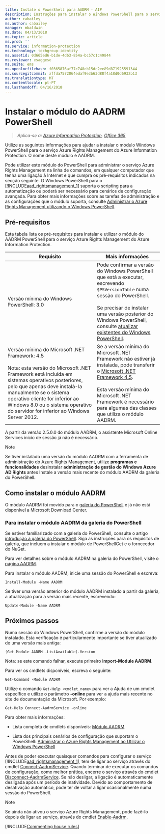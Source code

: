 ```yaml
---
title: Instale o PowerShell para AADRM - AIP
description: Instruções para instalar o Windows PowerShell para o serviço Azure Rights Management do Azure Information Protection. O nome deste módulo é AADRM.
author: cabailey
ms.author: cabailey
manager: mbaldwin
ms.date: 04/13/2018
ms.topic: article
ms.prod: ''
ms.service: information-protection
ms.technology: techgroup-identity
ms.assetid: 0d665ed6-b1de-4d63-854a-bc57c1c49844
ms.reviewer: esaggese
ms.suite: ems
ms.openlocfilehash: f0365876af77c748cb15dc2ee89d871925591344
ms.sourcegitcommit: affda7572064edaf9e3b63d88f4a18d0d6932b13
ms.translationtype: MT
ms.contentlocale: pt-PT
ms.lasthandoff: 04/16/2018
---
```

# <a name="installing-the-aadrm-powershell-module"></a>Instalar o módulo do AADRM PowerShell

>*Aplica-se a: [Azure Information Protection](https://azure.microsoft.com/pricing/details/information-protection), [Office 365](http://download.microsoft.com/download/E/C/F/ECF42E71-4EC0-48FF-AA00-577AC14D5B5C/Azure_Information_Protection_licensing_datasheet_EN-US.pdf)*

Utilize as seguintes informações para ajudar a instalar o módulo Windows PowerShell para o serviço Azure Rights Management do Azure Information Protection. O nome deste módulo é AADRM.

Pode utilizar este módulo do PowerShell para administrar o serviço Azure Rights Management na linha de comandos, em qualquer computador que tenha uma ligação à Internet e que cumpra os pré-requisitos indicados na secção seguinte. O Windows PowerShell para o [!INCLUDE[aad_rightsmanagement_1](../includes/aad_rightsmanagement_1_md.md)] suporta o scripting para a automatização ou poderá ser necessário para cenários de configuração avançada. Para obter mais informações sobre as tarefas de administração e as configurações que o módulo suporta, consulte [Administrar o Azure Rights Management utilizando o Windows PowerShell](administer-powershell.md).

## <a name="prerequisites"></a>Pré-requisitos
Esta tabela lista os pré-requisitos para instalar e utilizar o módulo do AADRM PowerShell para o serviço Azure Rights Management do Azure Information Protection.

|Requisito|Mais informações|
|---------------|--------------------|
|Versão mínima do Windows PowerShell: 3.0|Pode confirmar a versão do Windows PowerShell que está a executar, escrevendo `$PSVersionTable` numa sessão do PowerShell. <br /><br /> Se precisar de instalar uma versão posterior do Windows PowerShell, consulte [atualizar existentes do Windows PowerShell](/powershell/scripting/setup/installing-windows-powershell#upgrading-existing-windows-powershell).|
|Versão mínima do Microsoft .NET Framework: 4.5<br /><br />Nota: esta versão do Microsoft .NET Framework está incluída em sistemas operativos posteriores, pelo que apenas deve instalá-la manualmente se o sistema operativo cliente for inferior ao Windows 8.0 ou o sistema operativo do servidor for inferior ao Windows Server 2012.|Se a versão mínima do Microsoft .NET Framework não estiver já instalada, pode transferir o [Microsoft .NET Framework 4.5](http://www.microsoft.com/download/details.aspx?id=30653).<br /><br />Esta versão mínima do Microsoft .NET Framework é necessário para algumas das classes que utiliza o módulo AADRM.|

A partir da versão 2.5.0.0 do módulo AADRM, o assistente Microsoft Online Services início de sessão já não é necessário.

> [!NOTE]
> 
> Se tiver instalado uma versão do módulo AADRM com a ferramenta de administração do Azure Rights Management, utilize **programas e funcionalidades** desinstalar **administração de gestão do Windows Azure AD Rights** antes Instale a versão mais recente do módulo AADRM da galeria do PowerShell.


## <a name="how-to-install-the-aadrm-module"></a>Como instalar o módulo AADRM

O módulo AADRM foi movido para o [galeria do PowerShell](/powershell/gallery/readme) e já não está disponível a Microsoft Download Center. 

### <a name="to-install-the-aadrm-module-from-the-powershell-gallery"></a>Para instalar o módulo AADRM da galeria do PowerShell

Se estiver familiarizado com a galeria do PowerShell, consulte o artigo [introdução à galeria do PowerShell](/powershell/gallery/psgallery/psgallery_gettingstarted). Siga as instruções para os requisitos de galeria, que incluem a instalar o módulo de PowerShellGet e o fornecedor do NuGet.

Para ver detalhes sobre o módulo AADRM na galeria do PowerShell, visite o [página AADRM](https://www.powershellgallery.com/packages/AADRM).

Para instalar o módulo AADRM, inicie uma sessão do PowerShell e escreva:

    Install-Module -Name AADRM


Se tiver uma versão anterior do módulo AADRM instalado a partir da galeria, a atualização para a versão mais recente, escrevendo:

    Update-Module -Name AADRM


## <a name="next-steps"></a>Próximos passos
Numa sessão do Windows PowerShell, confirme a versão do módulo instalado. Esta verificação é particularmente importante se tiver atualizado de uma versão mais antiga:

```
(Get-Module AADRM –ListAvailable).Version
```

Nota: se este comando falhar, execute primeiro **Import-Module AADRM**.

Para ver os cmdlets disponíveis, escreva o seguinte:

```
Get-Command -Module AADRM
```

Utilize o comando `Get-Help <cmdlet_name>` para ver a Ajuda de um cmdlet específico e utilize o parâmetro **-online** para ver a ajuda mais recente no site de documentação da Microsoft. Por exemplo:

```
Get-Help Connect-AadrmService -online
```

Para obter mais informações:

-   Lista completa de cmdlets disponíveis: [Módulo AADRM](/powershell/aadrm/vlatest/rightsmanagement)

-   Lista dos principais cenários de configuração que suportam o PowerShell: [Administrar o Azure Rights Management ao Utilizar o Windows PowerShell](administer-powershell.md)

Antes de poder executar quaisquer comandos para configurar o serviço [!INCLUDE[aad_rightsmanagement_1](../includes/aad_rightsmanagement_1_md.md)], tem de ligar ao serviço através do cmdlet [Connect-AadrmService](/powershell/aadrm/vlatest/connect-aadrmservice). Quando terminar de executar os comandos de configuração, como melhor prática, encerre o serviço através do cmdlet [Disconnect-AadrmService](/powershell/aadrm/vlatest/disconnect-aadrmservice). Se não desligar, a ligação é automaticamente desligada após um período de inatividade. Devido ao comportamento de desativação automático, pode ter de voltar a ligar ocasionalmente numa sessão do PowerShell. 

> [!NOTE]
> Se ainda não ativou o serviço Azure Rights Management, pode fazê-lo depois de ligar ao serviço, através do cmdlet [Enable-Aadrm](/powershell/aadrm/vlatest/enable-aadrm).


[!INCLUDE[Commenting house rules](../includes/houserules.md)]